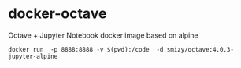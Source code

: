 # docker-octave

Octave + Jupyter Notebook docker image based on alpine

```
docker run  -p 8888:8888 -v $(pwd):/code  -d smizy/octave:4.0.3-jupyter-alpine
```
